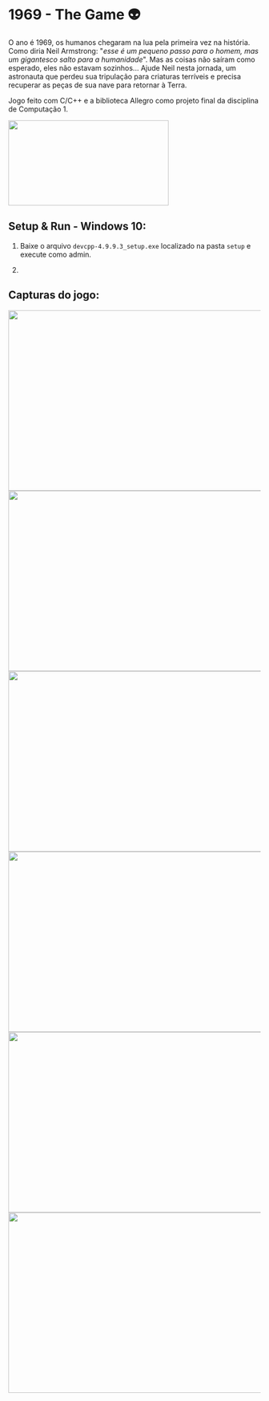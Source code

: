 # 1969 - The Game 👽

O ano é 1969, os humanos chegaram na lua pela primeira vez na história. Como diria Neil Armstrong: "*esse é um pequeno passo para o homem, mas um gigantesco salto para a humanidade*". Mas as coisas não saíram como esperado, eles não estavam sozinhos... Ajude Neil nesta jornada, um astronauta que perdeu sua tripulação para criaturas terríveis e precisa recuperar as peças de sua nave para retornar à Terra.

Jogo feito com C/C++ e a biblioteca Allegro como projeto final da disciplina de Computação 1.

<img src="https://user-images.githubusercontent.com/84099851/188033811-e8cb0685-ea42-4efb-b422-f79797249dfe.png" width="320" height="170">

## Setup & Run - Windows 10:

1. Baixe o arquivo ```devcpp-4.9.9.3_setup.exe``` localizado na pasta ```setup``` e execute como admin.

2. 

## Capturas do jogo:
<img src="https://user-images.githubusercontent.com/84099851/188033887-2daaed9e-ad58-4a31-8b26-cb158604163e.png" width="640" height="360">
<img src="https://user-images.githubusercontent.com/84099851/188033918-b4e73917-fd37-47d9-a2a8-87750968399e.png" width="640" height="360">
<img src="https://user-images.githubusercontent.com/84099851/188033956-078321aa-4aff-49f5-bb2a-664906463345.png" width="640" height="360">
<img src="https://user-images.githubusercontent.com/84099851/188034264-aeebdabf-9285-4e87-93bd-42754654878d.png" width="640" height="360">
<img src="https://user-images.githubusercontent.com/84099851/188034219-a47107fd-29bf-4457-8593-0a94feb2874a.png" width="640" height="360">
<img src="https://user-images.githubusercontent.com/84099851/188034348-51cfe423-15e3-4158-926f-32ad57efe85a.png" width="640" height="360">

